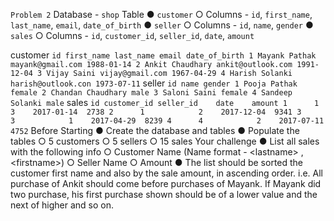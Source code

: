 `Problem 2`
Database - `shop`
Table
● `customer`
○ Columns - `id`, `first_name`, `last_name`, `email`, `date_of_birth`
● `seller`
○ Columns - `id`, `name`, `gender`
● `sales`
○ Columns - `id`, `customer_id`, `seller_id`, `date`, `amount`

customer
`
id first_name last_name email date_of_birth
1 Mayank Pathak mayank@gmail.com 1988-01-14
2 Ankit Chaudhary ankit@outlook.com 1991-12-04
3 Vijay Saini vijay@gmail.com 1967-04-29
4 Harish Solanki harish@outlook.con 1973-07-11
`
seller
`
id name gender
1 Pooja Pathak female
2 Chandan Chaudhary male
3 Saloni Saini female
4 Sandeep Solanki male
`
sales
`
id customer_id seller_id    date    amount
1      1            3    2017-01-14  2738
2      1            2    2017-12-04  9341
3      3            1    2017-04-29  8239
4      4            2    2017-07-11  4752
`
Before Starting
● Create the database and tables
● Populate the tables
○ 5 customers
○ 5 sellers
○ 15 sales
Your challenge
● List all sales with the following info
○ Customer Name (Name format - &lt;lastname&gt; , &lt;firstname&gt;)
○ Seller Name
○ Amount
● The list should be sorted the customer first name and also by the sale amount, in
ascending order.
i.e. All purchase of Ankit should come before purchases of Mayank. If Mayank did
two purchase, his first purchase shown should be of a lower value and the next of
higher and so on.